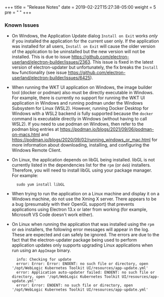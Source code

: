 +++
title = "Release Notes"
date = 2019-02-22T15:27:38-05:00
weight = 5
pre = "<b> </b>"
+++

### Known Issues

- On Windows, the Application Update dialog `Install on Exit` works _only_ if you installed the application for the current user only.  If the application was installed for all users, `Install on Exit` will cause the older version of the application to be uninstalled but the new version will not be installed.  This is due to issue https://github.com/electron-userland/electron-builder/issues/2363.  This issue is fixed in the latest version of electron-updater but unfortunately, the fix breaks the `Install Now` functionality (see issue https://github.com/electron-userland/electron-builder/issues/6425).

- When running the WKT UI application on Windows, the image builder tool (docker or podman) also must be directly executable in Windows.  For example, there is currently no support for running the WKT UI application in Windows and running podman under the Windows Subsystem for Linux (WSL2).  However, running Docker Desktop for Windows with a WSL2 backend _is_ fully supported because the `docker` command is executable directly in Windows (without having to call WSL2). If you need to use podman on Windows, then refer to the podman blog entries at https://podman.io/blogs/2021/09/06/podman-on-macs.html and https://podman.io/blogs/2020/09/02/running_windows_or_mac.html for more information about downloading, installing, and configuring the Windows Remote Client.

- On Linux, the application depends on libGL being installed.  libGL is not currently listed in the dependencies list for the `rpm` (or `deb`) installers.  Therefore, you will need to install libGL using your package manager.  For example:
  ```
    sudo yum install libGL
  ```

- When trying to run the application on a Linux machine and display it on a Windows machine, do not use the Xming X server.  There appears to be a bug (presumably with their OpenGL support) that prevents applications using Electron 13.x or later from working (for example, Microsoft VS Code doesn't work either).

- On Linux when running the application that was installed using the `rpm` or `deb` installers, the following error messages will appear in the log.  These are expected and can safely be ignored.  The errors are due to the fact that the electron-updater package being used to perform application updates only supports upgrading Linux applications when run using an `AppImage` binary.
  ```
    info: Checking for update
    error: Error: Error: ENOENT: no such file or directory, open '/opt/WebLogic Kubernetes Toolkit UI/resources/app-update.yml'
    error: Application auto-updater failed: ENOENT: no such file or directory, open '/opt/WebLogic Kubernetes Toolkit UI/resources/app-update.yml'
    error: Error: ENOENT: no such file or directory, open '/opt/WebLogic Kubernetes Toolkit UI/resources/app-update.yml'
  ```
